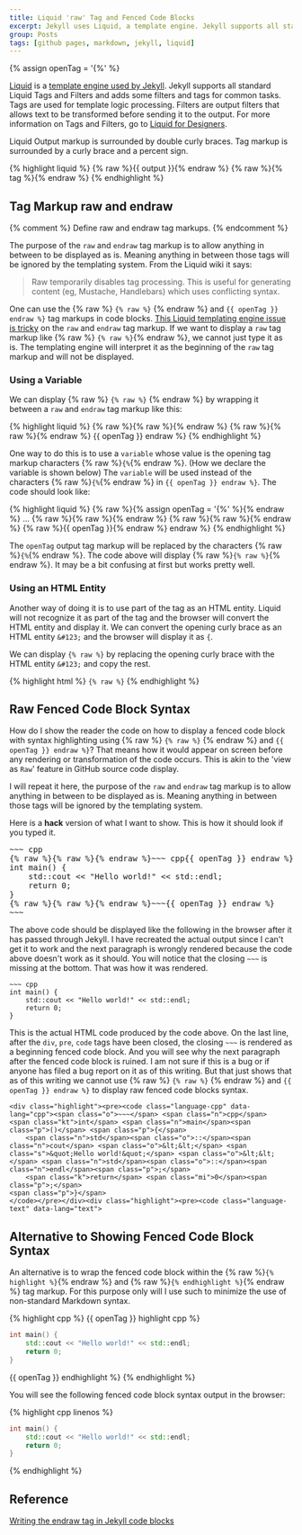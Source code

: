 ```yaml
---
title: Liquid 'raw' Tag and Fenced Code Blocks
excerpt: Jekyll uses Liquid, a template engine. Jekyll supports all standard Liquid tags and filters and adds some filters and tags for common tasks.
group: Posts
tags: [github pages, markdown, jekyll, liquid]
---
```


{% assign openTag = '{%' %}

[Liquid] is a [template engine used by Jekyll].
Jekyll supports all standard Liquid Tags and Filters and adds some filters and tags for common tasks.
Tags are used for template logic processing.
Filters are output filters that allows text to be transformed before sending it to the output.
For more information on Tags and Filters, go to [Liquid for Designers].

Liquid Output markup is surrounded by double curly braces.
Tag markup is surrounded by a curly brace and a percent sign.

{% highlight liquid %}
{% raw %}{{ output }}{% endraw %}
{% raw %}{% tag %}{% endraw %}
{% endhighlight %}

## Tag Markup raw and endraw

{% comment %}
Define raw and endraw tag markups.
{% endcomment %}

The purpose of the `raw` and `endraw` tag markup is to allow anything in between to be displayed as is.
Meaning anything in between those tags will be ignored by the templating system.
From the Liquid wiki it says:

> Raw temporarily disables tag processing. This is useful for generating content (eg, Mustache, Handlebars) which uses conflicting syntax.

One can use the {% raw %} `{% raw %}` {% endraw %} and `{{ openTag }} endraw %}` tag markups in code blocks.
[This Liquid templating engine issue is tricky](http://blog.slaks.net/2013-06-10/jekyll-endraw-in-code) on the `raw` and `endraw` tag markup.
If we want to display a `raw` tag markup like {% raw %} `{% raw %}`{% endraw %}, we cannot just type it as is.
The templating engine will interpret it as the beginning of the `raw` tag markup and will not be displayed.

### Using a Variable

We can display {% raw %} `{% raw %}` {% endraw %} by wrapping it between a `raw` and `endraw` tag markup like this:

{% highlight liquid %}
{% raw %}{% raw %}{% endraw %} {% raw %}{% raw %}{% endraw %} {{ openTag }} endraw %}
{% endhighlight %}

One way to do this is to use a `variable` whose value is the opening tag markup characters {% raw %}`{%`{% endraw %}.
(How we declare the variable is shown below)
The `variable` will be used instead of the characters {% raw %}`{%`{% endraw %} in `{{ openTag }} endraw %}`.
The code should look like:

{% highlight liquid %}
{% raw %}{% assign openTag = '{%' %}{% endraw %}
...
{% raw %}{% raw %}{% endraw %} {% raw %}{% raw %}{% endraw %} {% raw %}{{ openTag }}{% endraw %} endraw %}
{% endhighlight %}

The `openTag` output tag markup will be replaced by the characters {% raw %}`{%`{% endraw %}.
The code above will display {% raw %}`{% raw %}`{% endraw %}. It may be a bit confusing at first but works pretty well.

### Using an HTML Entity

Another way of doing it is to use part of the tag as an HTML entity.
Liquid will not recognize it as part of the tag and the browser will convert the HTML entity and display it.
We can convert the opening curly brace as an HTML entity <code>&amp;#123;</code> and the browser will display it as <code>&#123;</code>.

We can display <code>&#123;% raw %}</code> by replacing the opening curly brace with the HTML entity <code>&amp;#123;</code> and copy the rest.

{% highlight html %}
<code>&#123;% raw %}</code>
{% endhighlight %}

## Raw Fenced Code Block Syntax

How do I show the reader the code on how to display a fenced code block with syntax highlighting using {% raw %} `{% raw %}` {% endraw %} and `{{ openTag }} endraw %}`?
That means how it would appear on screen before any rendering or transformation of the code occurs.
This is akin to the 'view as `Raw`' feature in GitHub source code display.

I will repeat it here, the purpose of the `raw` and `endraw` tag markup is to allow anything in between to be displayed as is.
Meaning anything in between those tags will be ignored by the templating system.

Here is a __hack__ version of what I want to show. This is how it should look if you typed it.

<div class="highlight"><pre>
~~~ cpp
{% raw %}{% raw %}{% endraw %}~~~ cpp{{ openTag }} endraw %}
int main() {
    std::cout << "Hello world!" << std::endl;
    return 0;
}
{% raw %}{% raw %}{% endraw %}~~~{{ openTag }} endraw %}
~~~
</pre></div>

The above code should be displayed like the following in the browser after it has passed through Jekyll.
I have recreated the actual output since I can't get it to work and the next paragraph is wrongly rendered because the code above doesn't work as it should.
You will notice that the closing `~~~` is missing at the bottom. That was how it was rendered.

<div class="highlight"><pre><code class="language-cpp" data-lang="cpp"><span class="o">~~~</span> <span class="n">cpp</span>
<span class="kt">int</span> <span class="n">main</span><span class="p">()</span> <span class="p">{</span>
    <span class="n">std</span><span class="o">::</span><span class="n">cout</span> <span class="o">&lt;&lt;</span> <span class="s">&quot;Hello world!&quot;</span> <span class="o">&lt;&lt;</span> <span class="n">std</span><span class="o">::</span><span class="n">endl</span><span class="p">;</span>
    <span class="k">return</span> <span class="mi">0</span><span class="p">;</span>
<span class="p">}</span>
</code></pre></div>

This is the actual HTML code produced by the code above.
On the last line, after the `div`, `pre`, `code` tags have been closed, the closing `~~~` is rendered as a beginning fenced code block.
And you will see why the next paragraph after the fenced code block is ruined.
I am not sure if this is a bug or if anyone has filed a bug report on it as of this writing.
But that just shows that as of this writing we cannot use {% raw %} `{% raw %}` {% endraw %} and `{{ openTag }} endraw %}` to display raw fenced code blocks syntax.

~~~
<div class="highlight"><pre><code class="language-cpp" data-lang="cpp"><span class="o">~~~</span> <span class="n">cpp</span>
<span class="kt">int</span> <span class="n">main</span><span class="p">()</span> <span class="p">{</span>
    <span class="n">std</span><span class="o">::</span><span class="n">cout</span> <span class="o">&lt;&lt;</span> <span class="s">&quot;Hello world!&quot;</span> <span class="o">&lt;&lt;</span> <span class="n">std</span><span class="o">::</span><span class="n">endl</span><span class="p">;</span>
    <span class="k">return</span> <span class="mi">0</span><span class="p">;</span>
<span class="p">}</span>
</code></pre></div><div class="highlight"><pre><code class="language-text" data-lang="text">
~~~

## Alternative to Showing Fenced Code Block Syntax

An alternative is to wrap the fenced code block within the {% raw %}`{% highlight %}`{% endraw %} and {% raw %}`{% endhighlight %}`{% endraw %} tag markup.
For this purpose only will I use such to minimize the use of non-standard Markdown syntax.

{% highlight cpp %}
{{ openTag }} highlight cpp %}
~~~ cpp
int main() {
    std::cout << "Hello world!" << std::endl;
    return 0;
}
~~~
{{ openTag }} endhighlight %}
{% endhighlight %}

You will see the following fenced code block syntax output in the browser:

{% highlight cpp linenos %}
~~~ cpp
int main() {
    std::cout << "Hello world!" << std::endl;
    return 0;
}
~~~
{% endhighlight %}

## Reference

[Writing the endraw tag in Jekyll code blocks](http://blog.slaks.net/2013-06-10/jekyll-endraw-in-code/)



[Liquid]: https://github.com/Shopify/liquid/wiki "Liquid"
[template engine used by Jekyll]: http://jekyllrb.com/docs/templates/
[Liquid for Designers]: https://github.com/Shopify/liquid/wiki/Liquid-for-Designers
